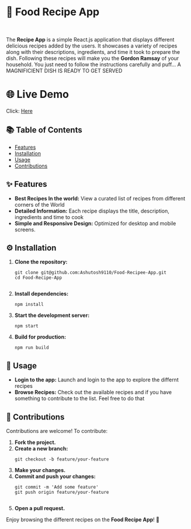 <h1>🍕 Food Recipe App</h1><br />

<p>The <strong>Recipe App</strong> is a simple React.js application that displays different delicious recipes added by the users. 
It showcases a variety of recipes along with their descriptions, ingredients, and time it took to prepare the dish. Following these recipes will make you the <Strong>Gordon Ramsay</Strong> of your household. You just need to follow the instructions carefully and puff... A MAGNIFICIENT DISH IS READY TO GET SERVED
</p>

<h1>🌐 Live Demo</h1>

Click: [Here](https://food-recipee-app-beta.vercel.app/)

<h2>📚 Table of Contents</h2>

<ul>
  <li><a href="#features">Features</a></li>
  <li><a href="#installation">Installation</a></li>
  <li><a href="#usage">Usage</a></li>
  <li><a href="#contributions">Contributions</a></li>
</ul>

<h2 id="features">✨ Features</h2>
<ul>
  <li><strong>Best Recipes In the world:</strong> View a curated list of recipes from different corners of the World</li>
  <li><strong>Detailed Information:</strong> Each recipe displays the title, description, ingredients and time to cook</li>
  <li><strong>Simple and Responsive Design:</strong> Optimized for desktop and mobile screens.</li>
</ul>

<h2 id="installation">⚙️ Installation</h2>
<ol>
  <li><strong>Clone the repository:</strong>
    <pre><code>git clone git@github.com:Ashutosh9110/Food-Recipee-App.git
cd Food-Recipe-App
    </code></pre>
  </li>
  <li><strong>Install dependencies:</strong>
    <pre><code>npm install</code></pre>
  </li>
  <li><strong>Start the development server:</strong>
    <pre><code>npm start</code></pre>
  </li>
  <li><strong>Build for production:</strong>
    <pre><code>npm run build</code></pre>
  </li>
</ol>

<h2 id="usage">🚀 Usage</h2>
<ul>
  <li><strong>Login to the app:</strong> Launch and login to the app to explore the differnt recipes</li>
  <li><strong>Browse Recipes:</strong> Check out the available recipes and if you have something to contribute to the list. Feel free to do that</li>
</ul>

<h2 id="contributing">🤝 Contributions</h2>
<p>Contributions are welcome! To contribute:</p>
<ol>
  <li><strong>Fork the project.</strong></li>
  <li><strong>Create a new branch:</strong>
    <pre><code>git checkout -b feature/your-feature</code></pre>
  </li>
  <li><strong>Make your changes.</strong></li>
  <li><strong>Commit and push your changes:</strong>
    <pre><code>git commit -m 'Add some feature'
git push origin feature/your-feature
    </code></pre>
  </li>
  <li><strong>Open a pull request.</strong></li>
</ol>

<p>Enjoy browsing the different recipes on the <strong>Food Recipe App</strong>! 🍕</p>
